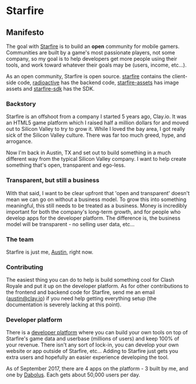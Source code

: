 # Starfire

## Manifesto
The goal with [Starfire](https://starfire.games) is to build an **open** community for mobile gamers. Communities are built by a game's most passionate players, not some company, so my goal is to help developers get more people using their tools, and work toward whatever their goals may be (users, income, etc...).

As an open community, Starfire is open source. [starfire](https://github.com/starfirehq/starfire) contains the client-side code, [radioactive](https://github.com/starfirehq/radioactive) has the backend code, [starfire-assets](https://github.com/starfirehq/starfire-assets) has image assets and [starfire-sdk](https://github.com/starfirehq/starfire-sdk) has the SDK.

### Backstory
Starfire is an offshoot from a company I started 5 years ago, Clay.io. It was an HTML5 game platform which I raised half a million dollars for and moved out to Silicon Valley to try to grow it. While I loved the bay area, I got really sick of the Silicon Valley culture. There was far too much greed, hype, and arrogance.

Now I'm back in Austin, TX and set out to build something in a much different way from the typical Silicon Valley company. I want to help create something that's open, transparent and ego-less.

### Transparent, but still a business
With that said, I want to be clear upfront that 'open and transparent' doesn't mean we can go on without a business model. To grow this into something meaningful, this still needs to be treated as a business. Money is incredibly important for both the company's long-term growth, and for people who develop apps for the developer platform. The difference is, the business model will be transparent - no selling user data, etc...

### The team
Starfire is just me, [Austin](https://github.com/austinhallock), right now.

### Contributing
The easiest thing you can do to help is build something cool for Clash Royale and put it up on the developer platform. As for other contributions to the frontend and backend code for Starfire, send me an email (austin@clay.io) if you need help getting everything setup (the documentation is severely lacking at this point).

### Developer platform
There is a [developer platform](https://starfire.games/clash-royale/mods) where you can build your own tools on top of Starfire's game data and userbase (millions of users) and keep 100% of your revenue. There isn't any sort of lock-in, you can develop your own website or app outside of Starfire, etc... Adding to Starfire just gets you extra users and hopefully an easier experience developing the tool.

As of September 2017, there are 4 apps on the platform - 3 built by me, and one by [Dabolus](https://github.com/Dabolus). Each gets about 50,000 users per day.
